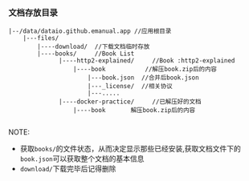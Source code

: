 ### 文档存放目录

```
|--/data/dataio.github.emanual.app //应用根目录
    |---files/
        |----download/  //下载文档临时存放
        |----books/     //Book List
              |----http2-explained/     //Book :http2-explained  
                  |----book           //解压book.zip后的内容
                      |---book.json  //合并后book.json
                      |---_license/  //相关协议
                      |---.....
              |----docker-practice/     //已解压好的文档
                  |----book       解压book.zip后的内容
              
```

NOTE:
- 获取`books/`的文件状态，从而决定显示那些已经安装,获取文档文件下的`book.json`可以获取整个文档的基本信息
- `download/`下载完毕后记得删除
